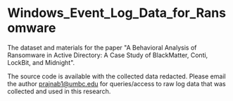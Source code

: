 # Windows_Event_Log_Data_for_Ransomware


The dataset and materials for the paper "A Behavioral Analysis of Ransomware in Active Directory: A Case Study of BlackMatter, Conti, LockBit, and Midnight".

The source code is available with the collected data redacted. Please email the author prajnab1@umbc.edu for queries/access to raw log data that was collected and used in this research.


